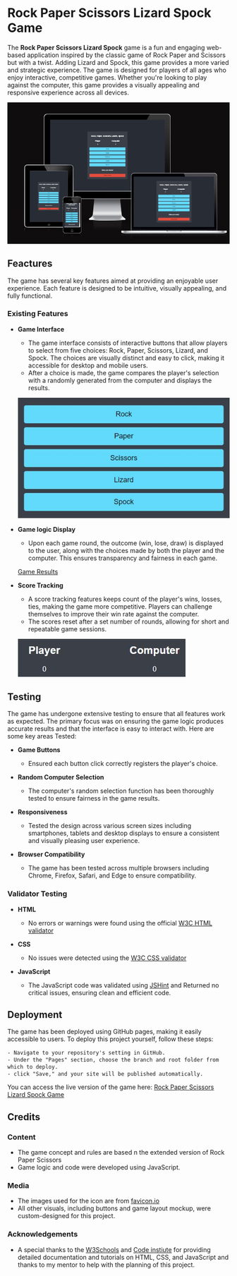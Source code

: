 # Rock Paper Scissors Lizard Spock Game

The **Rock Paper Scissors Lizard Spock** game is a fun and engaging web-based application inspired by the classic game of Rock Paper and Scissors but with a twist. Adding Lizard and Spock, this game provides a more varied and strategic experience. The game is designed for players of all ages who enjoy interactive, competitive games. Whether you're looking to play against the computer, this game provides a visually appealing and responsive experience across all devices.

![Responsive Mockup](assets/readme-images/mockup.JPG)

## Feactures

The game has several key features aimed at providing an enjoyable user experience. Each feature is designed to be intuitive, visually appealing, and fully functional.


### Existing Features

- **Game Interface**
    - The game interface consists of interactive buttons that allow players to select from five choices: Rock, Paper, Scissors, Lizard, and Spock. The choices are visually distinct and easy to click, making it accessible for desktop and mobile users.
    - After a choice is made, the game compares the player's selection with a randomly generated from the computer and displays the results.

    ![Game Interface](assets/readme-images/game_interface.JPG)

- **Game logic Display**
    - Upon each game round, the outcome (win, lose, draw) is displayed to the user, along with the choices made by both the player and the computer. This ensures transparency and fairness in each game.

    [Game Results](assets/readme-images/game_results.JPG)

- **Score Tracking**
    - A score tracking features keeps count of the player's wins, losses, ties, making the game more competitive. Players can challenge themselves to improve their win rate against the computer.
    - The scores reset after a set number of rounds, allowing for short and repeatable game sessions.

    ![Score Tracking](assets/readme-images/score_tracking.JPG)

## Testing

The game has undergone extensive testing to ensure that all features work as expected. The primary focus was on ensuring the game logic produces accurate results and that the interface is easy to interact with. Here are some key areas Tested: 

- **Game Buttons**
    - Ensured each button click correctly registers the player's choice. 

- **Random Computer Selection**
    - The computer's random selection function has been thoroughly tested to ensure fairness in the game results.

- **Responsiveness**
    - Tested the design across various screen sizes including smartphones, tablets and desktop displays to ensure a consistent and visually pleasing user experience. 

- **Browser Compatibility**
    - The game has been tested across multiple browsers including Chrome, Firefox, Safari, and Edge to ensure compatibility. 

### Validator Testing

- **HTML**
    - No errors or warnings were found using the official [W3C HTML validator](https://validator.w3.org/)

- **CSS**
    - No issues were detected using the [W3C CSS validator](https://jigsaw.w3.org/css-validator/)

- **JavaScript**
    - The JavaScript code was validated using [JSHint](https://jshint.com/) and Returned no critical issues, ensuring clean and efficient code.

## Deployment

The game has been deployed using GitHub pages, making it easily accessible to users. To deploy this project yourself, follow these steps: 

    - Navigate to your repository's setting in GitHub. 
    - Under the "Pages" section, choose the branch and root folder from which to deploy. 
    - click "Save," and your site will be published automatically. 

You can access the live version of the game here: [Rock Paper Scissors Lizard Spock Game](https://lucyn03.github.io/rock-paper-scissors-lizard-spock-project/)

## Credits

### Content

- The game concept and rules are based n the extended version of Rock Paper Scissors
- Game logic and code were developed using JavaScript. 

### Media

- The images used for the icon are from [favicon.io](https://favicon.io/)
- All other visuals, including buttons and game layout mockup, were custom-designed for this project.

### Acknowledgements

- A special thanks to the [W3Schools](https://www.w3schools.com/) and [Code instiute](https://codeinstitute.net/ie/) for providing detailed documentation and tutorials on HTML, CSS, and JavaScript and thanks to my mentor to help with the planning of this project.